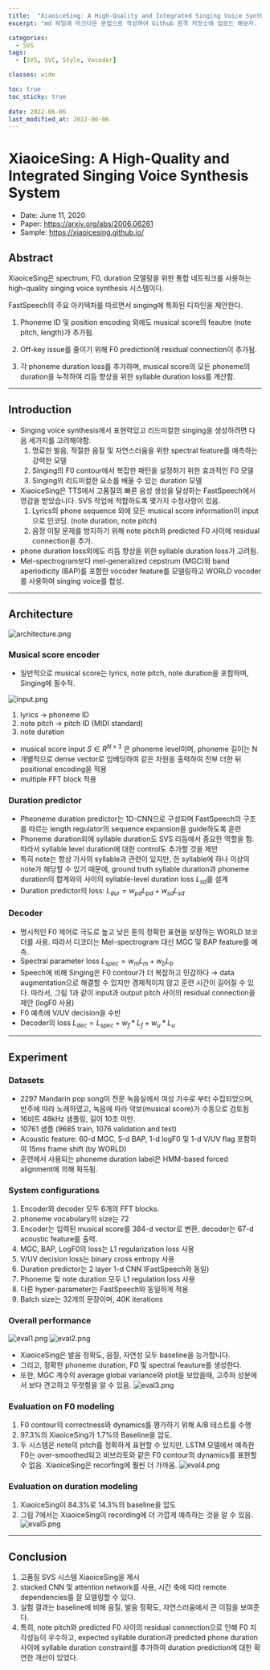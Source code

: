 ```yaml
---
title:  "XiaoiceSing: A High-Quality and Integrated Singing Voice Synthesis System"
excerpt: "md 파일에 마크다운 문법으로 작성하여 Github 원격 저장소에 업로드 해보자. 에디터는 Visual Studio code 사용! 로컬 서버에서 확인도 해보자. "

categories:
  - SVS
tags:
  - [SVS, SVC, Style, Vocoder]

classes: wide

toc: true
toc_sticky: true
 
date: 2022-06-06
last_modified_at: 2022-06-06
---
```


# XiaoiceSing: A High-Quality and Integrated Singing Voice Synthesis System

- Date: June 11, 2020
- Paper: https://arxiv.org/abs/2006.06261 
- Sample: https://xiaoicesing.github.io/

## **Abstract**

XiaoiceSing은 spectrum, F0, duration 모델링을 위한 통합 네트워크를 사용하는 high-quality singing voice synthesis 시스템이다.

FastSpeech의 주요 아키텍처를 따르면서 singing에 특화된 디자인을 제안한다.

1) Phoneme ID 및 position encoding 외에도 musical score의 feautre (note pitch, length)가 추가됨.

2) Off-key issue를 줄이기 위해 F0 prediction에 residual connection이 추가됨.

3) 각 phoneme duration loss를 추가하며, musical score의 모든 phoneme의 duration을 누적하여 리듬 향상을 위한 syllable duration loss를 계산함.

---

## **Introduction**
- Singing voice synthesis에서 표현력있고 리드미컬한 singing을 생성하려면 다음 세가지를 고려해야함.
    1. 명료한 발음, 적절한 음질 및 자연스러움을 위한 spectral feature를 예측하는 강력한 모델
  2. Singing의 F0 contour에서 복잡한 패턴을 설정하기 위한 효과적인 F0 모델
  3. Singing의 리드미컬한 요소를 배울 수 있는 duration 모델
 - XiaoiceSing은 TTS에서 고품질의 빠른 음성 생성을 달성하는 FastSpeech에서 영감을 받았습니다. SVS 작업에 적합하도록 몇가지 수정사항이 있음.
    1. Lyrics의 phone sequence 외에 모든 musical score information이 input으로 인코딩. (note duration, note pitch)
    2. 음정 이탈 문제를 방지하기 위해 note pitch와 predicted F0 사이에 residual connection을 추가.
  - phone duration loss외에도 리듬 향상을 위한 syllable duration loss가 고려됨.
  - Mel-spectrogram보다 mel-generalized cepstrum (MGC)와 band aperiodicity (BAP)를 포함한 vocoder feature를 모델링하고 WORLD vocoder를 사용하여 singing voice를 합성.

---
## **Architecture**
    
![architecture.png](../_figure/xiaoicesing/architecture.png)
    
### **Musical score encoder**
- 일반적으로 musical score는 lyrics, note pitch, note duration을 포함하며, Singing에 필수적.
            
![input.png](../_figure/xiaoicesing/input.png)

1) lyrics → phoneme ID    
2) note pitch → pitch ID (MIDI standard)
3) note duration
        
- musical score input $S∈R^{N×3}$ 은 phoneme level이며, phoneme 길이는 N
- 개별적으로 dense vector로 임베딩하여 같은 차원을 출력하여 전부 더한 뒤 positional encoding을 적용
- multiple FFT block 적용
### **Duration predictor**
- Pheoneme duration predictor는 1D-CNN으로 구성되며 FastSpeech의 구조를 따르는 length regulator의 sequence expansion을 guide하도록 훈련
- Phoneme duration외에 syllable duration도 SVS 리듬에서 중요한 역할을 함. 따라서 syllable level duration에 대한 control도 추가할 것을 제안
- 특히 note는 항상 가사의 syllable과 관련이 있지만, 한 syllable에 하나 이상의 note가 해당할 수 있기 때문에, ground truth syllable duration과 phoneme duration의 합계와의 사이의 syllable-level duration loss $L_{sd}$를 설계
- Duration predictor의 loss: $L_{dur}=w_{pd}L_{pd}+w_{sd}L_{sd}$
### **Decoder**
- 명시적인 F0 제어로 극도로 높고 낮은 톤의 정확한 표현을 보장하는 WORLD 보코더를 사용. 따라서 디코더는 Mel-spectrogram 대신 MGC 및 BAP feature를 예측.
- Spectral parameter loss $L_{spec}=w_mL_m+w_bL_b$
- Speech에 비해 Singing은 F0 contour가 더 복잡하고 민감하다 → data augmentation으로 해결할 수 있지만 경제적이지 않고 훈련 시간이 길어질 수 있다. 따라서, 그림 1과 같이 input과 output pitch 사이의 residual connection을 제안 (logF0 사용)
- F0 예측에 V/UV decision을 수반
- Decoder의 loss $L_{dec}=L_{spec}+w_{f}*L_f+w_u*L_u$
---
## **Experiment**
### Datasets
- 2297 Mandarin pop song이 전문 녹음실에서 여성 가수로 부터 수집되었으며,  반주에 따라 노래하였고, 녹음에 따라 악보(musical score)가 수동으로 검토됨
- 16비트 48kHz 샘플링, 길이 10초 미만.
- 10761 샘플 (9685 train, 1076 validation and test)
- Acoustic feature: 60-d MGC, 5-d BAP, 1-d logF0 및 1-d V/UV flag 포함하여 15ms frame shift (by WORLD)
- 훈련에서 사용되는 phoneme duration label은 HMM-based forced alignment에 의해 획득됨.
### **System configurations**
1. Encoder와 decoder 모두 6개의 FFT blocks.
2. phoneme vocabulary의 size는 72
3. Encoder는 입력된 musical score를 384-d vector로 변환, decoder는 67-d acoustic feature를 출력.
4. MGC, BAP, LogF0의 loss는 L1 regularization loss 사용
5. V/UV decision loss는 binary cross entropy 사용
6. Duration predictor는 2 layer 1-d CNN (FastSpeech와 동일)
7. Phoneme 및 note duration 모두 L1 regulation loss 사용
8. 다른 hyper-parameter는 FastSpeech와 동일하게 적용
9. Batch size는 32개의 문장이며, 40K iterations
### **Overall performance**
![eval1.png](../_figure/xiaoicesing/eval1.png)
![eval2.png](../_figure/xiaoicesing/eval2.png)
- XiaoiceSing은 발음 정확도, 음질, 자연성 모두 baseline을 능가합니다. 
- 그리고, 정확한 phoneme duration, F0 및 spectral feauture를 생성한다.
- 또한, MGC 계수의 average global variance와 plot을 보았을때, 고주파 성분에서 보다 견고하고 뚜렷함을 알 수 있음.
![eval3.png](../_figure/xiaoicesing/eval3.png)
      
### **Evaluation on F0 modeling**
1. F0 contour의 correctness와 dynamics를 평가하기 위해 A/B 테스트를 수행
2. 97.3%의 XiaoiceSing가 1.7%의 Baseline을 압도.
3. 두 시스템은 note의 pitch를 정확하게 표현할 수 있지만, LSTM 모델에서 예측한 F0는 over-smoothed되고 비브라토와 같은 F0 contour의 dynamics를 표현할 수 없음. XiaoiceSing은 recorfing에 훨씬 더 가까움.
![eval4.png](../_figure/xiaoicesing/eval4.png)
### **Evaluation on duration modeling**
1. XiaoiceSing이 84.3%로 14.3%의 baseline을 압도
2. 그림 7에서는 XiaoiceSing이 recording에 더 가깝게 예측하는 것을 알 수 있음.
![eval5.png](../_figure/xiaoicesing/eval5.png)
            
---      
## **Conclusion**
1. 고품질 SVS 시스템 XiaoiceSing을 제시
2. stacked CNN 및 attention network를 사용, 시간 축에 따라 remote dependencies를 잘 모델링할 수 있다.
3. 실험 결과는 baseline에 비해 음질, 발음 정확도, 자연스러움에서 큰 이점을 보여준다.
4. 특히, note pitch와 predicted F0 사이의 residual connection으로 인해 F0 지각성능이 우수하고, expected syllable duration과 predicted phone duration 사이에 syllable duration constraint를 추가하여 duration prediction에 대한 확연한 개선이 있었다.